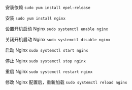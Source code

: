 安装依赖
`sudo yum install epel-release`

安装
`sudo yum install nginx`

设置开机启动 Nginx
`sudo systemctl enable nginx`

关闭开机启动 Nginx
`sudo systemctl disable nginx`

启动 Nginx
`sudo systemctl start nginx`

停止 Nginx
`sudo systemctl stop nginx`

重启 Nginx
`sudo systemctl restart nginx`

修改 Nginx 配置后，重新加载
`sudo systemctl reload nginx`



